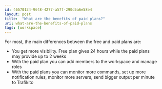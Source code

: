 ```yaml
---
id: 46570134-9648-4277-a57f-290d5a6e58e4
layout: post
title:  "What are the benefits of paid plans?"
uri: what-are-the-benefits-of-paid-plans
tags: [workspace]
---
```


For most, the main differences between the free and paid plans are:

<!-- more -->

*   You get more visibility. Free plan gives 24 hours while the paid plans may provide up to 2 weeks
*   With the paid plan you can add members to the workspace and manage roles
*   With the paid plans you can monitor more commands, set up more <wiki>notification</wiki> rules, monitor more servers, send bigger output per minute to Trafikito